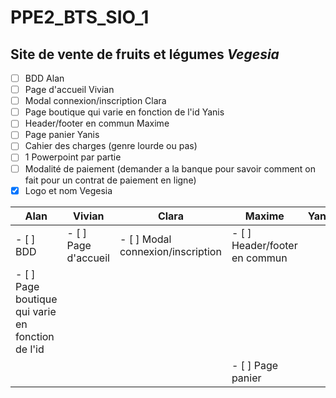 # PPE2_BTS_SIO_1
## Site de vente de fruits et légumes *Vegesia*
- [ ] BDD                                           Alan
- [ ] Page d'accueil                                Vivian 
- [ ] Modal connexion/inscription                   Clara
- [ ] Page boutique qui varie en fonction de l'id   Yanis
- [ ] Header/footer en commun                       Maxime
- [ ] Page panier                                   Yanis
- [ ] Cahier des charges (genre lourde ou pas)
- [ ] 1 Powerpoint par partie
- [ ] Modalité de paiement (demander a la banque pour savoir comment on fait pour un contrat de paiement en ligne)
- [x] Logo et nom Vegesia

Alan         | Vivian        | Clara         | Maxime        | Yanis         | Tous
------------ | ------------- | ------------- | ------------- | ------------- | -------------
- [ ] BDD  | - [ ] Page d'accueil | - [ ] Modal connexion/inscription | - [ ] Header/footer en commun 
 | - [ ] Page boutique qui varie en fonction de l'id
 | | | | - [ ] Page panier |

